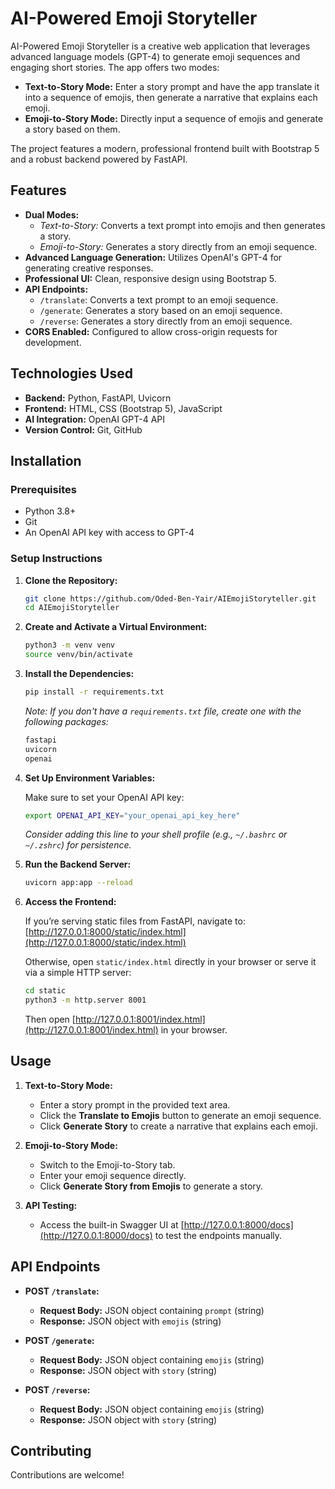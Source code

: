 # AI-Powered Emoji Storyteller

AI-Powered Emoji Storyteller is a creative web application that leverages advanced language models (GPT-4) to generate emoji sequences and engaging short stories. The app offers two modes:

- **Text-to-Story Mode:** Enter a story prompt and have the app translate it into a sequence of emojis, then generate a narrative that explains each emoji.
- **Emoji-to-Story Mode:** Directly input a sequence of emojis and generate a story based on them.

The project features a modern, professional frontend built with Bootstrap 5 and a robust backend powered by FastAPI.

## Features

- **Dual Modes:**  
  - *Text-to-Story:* Converts a text prompt into emojis and then generates a story.  
  - *Emoji-to-Story:* Generates a story directly from an emoji sequence.
- **Advanced Language Generation:** Utilizes OpenAI's GPT-4 for generating creative responses.
- **Professional UI:** Clean, responsive design using Bootstrap 5.
- **API Endpoints:**  
  - `/translate`: Converts a text prompt to an emoji sequence.  
  - `/generate`: Generates a story based on an emoji sequence.  
  - `/reverse`: Generates a story directly from an emoji sequence.
- **CORS Enabled:** Configured to allow cross-origin requests for development.

## Technologies Used

- **Backend:** Python, FastAPI, Uvicorn
- **Frontend:** HTML, CSS (Bootstrap 5), JavaScript
- **AI Integration:** OpenAI GPT-4 API
- **Version Control:** Git, GitHub

## Installation

### Prerequisites

- Python 3.8+
- Git
- An OpenAI API key with access to GPT-4

### Setup Instructions

1. **Clone the Repository:**

   ```bash
   git clone https://github.com/Oded-Ben-Yair/AIEmojiStoryteller.git
   cd AIEmojiStoryteller
   ```

2. **Create and Activate a Virtual Environment:**

   ```bash
   python3 -m venv venv
   source venv/bin/activate
   ```

3. **Install the Dependencies:**

   ```bash
   pip install -r requirements.txt
   ```

   *Note: If you don't have a `requirements.txt` file, create one with the following packages:*

   ```txt
   fastapi
   uvicorn
   openai
   ```

4. **Set Up Environment Variables:**

   Make sure to set your OpenAI API key:

   ```bash
   export OPENAI_API_KEY="your_openai_api_key_here"
   ```

   *Consider adding this line to your shell profile (e.g., `~/.bashrc` or `~/.zshrc`) for persistence.*

5. **Run the Backend Server:**

   ```bash
   uvicorn app:app --reload
   ```

6. **Access the Frontend:**

   If you’re serving static files from FastAPI, navigate to:  
   [http://127.0.0.1:8000/static/index.html](http://127.0.0.1:8000/static/index.html)

   Otherwise, open `static/index.html` directly in your browser or serve it via a simple HTTP server:

   ```bash
   cd static
   python3 -m http.server 8001
   ```
   Then open [http://127.0.0.1:8001/index.html](http://127.0.0.1:8001/index.html) in your browser.

## Usage

1. **Text-to-Story Mode:**
   - Enter a story prompt in the provided text area.
   - Click the **Translate to Emojis** button to generate an emoji sequence.
   - Click **Generate Story** to create a narrative that explains each emoji.

2. **Emoji-to-Story Mode:**
   - Switch to the Emoji-to-Story tab.
   - Enter your emoji sequence directly.
   - Click **Generate Story from Emojis** to generate a story.

3. **API Testing:**
   - Access the built-in Swagger UI at [http://127.0.0.1:8000/docs](http://127.0.0.1:8000/docs) to test the endpoints manually.

## API Endpoints

- **POST `/translate`:**
  - **Request Body:** JSON object containing `prompt` (string)
  - **Response:** JSON object with `emojis` (string)

- **POST `/generate`:**
  - **Request Body:** JSON object containing `emojis` (string)
  - **Response:** JSON object with `story` (string)

- **POST `/reverse`:**
  - **Request Body:** JSON object containing `emojis` (string)
  - **Response:** JSON object with `story` (string)

## Contributing

Contributions are welcome!
